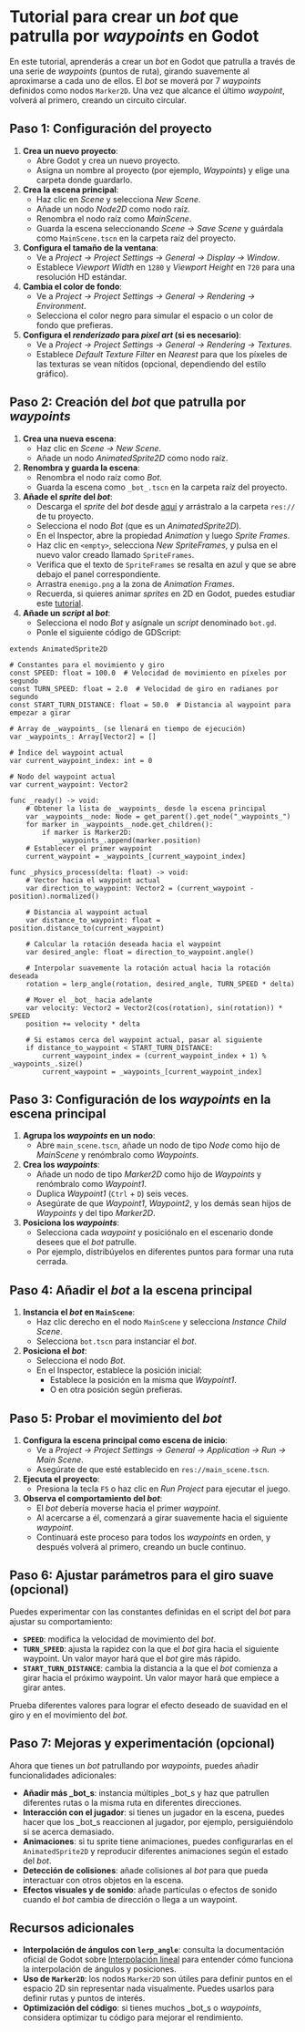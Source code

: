 # Tutorial para crear un _bot_ que patrulla por _waypoints_ en Godot

En este tutorial, aprenderás a crear un _bot_ en Godot que patrulla a través de una serie de _waypoints_ (puntos de ruta), girando suavemente al aproximarse a cada uno de ellos. El _bot_ se moverá por 7 _waypoints_ definidos como nodos `Marker2D`. Una vez que alcance el último _waypoint_, volverá al primero, creando un circuito circular.

## Paso 1: Configuración del proyecto

1. **Crea un nuevo proyecto**:
   - Abre Godot y crea un nuevo proyecto.
   - Asigna un nombre al proyecto (por ejemplo, *Waypoints*) y elige una carpeta donde guardarlo.
2. **Crea la escena principal**:
   - Haz clic en _Scene_ y selecciona _New Scene_.
   - Añade un nodo _Node2D_ como nodo raíz.
   - Renombra el nodo raíz como _MainScene_.
   - Guarda la escena seleccionando _Scene → Save Scene_ y guárdala como `MainScene.tscn` en la carpeta raíz del proyecto.
3. **Configura el tamaño de la ventana**:
   - Ve a _Project → Project Settings → General → Display → Window_.
   - Establece _Viewport Width_ en `1280` y _Viewport Height_ en `720` para una resolución HD estándar.
4. **Cambia el color de fondo**:
   - Ve a _Project → Project Settings → General → Rendering → Environment_.
   - Selecciona el color negro para simular el espacio o un color de fondo que prefieras.
5. **Configura el _renderizado_ para _pixel art_ (si es necesario)**:
   - Ve a _Project → Project Settings → General → Rendering → Textures_.
   - Establece _Default Texture Filter_ en _Nearest_ para que los píxeles de las texturas se vean nítidos (opcional, dependiendo del estilo gráfico).

## Paso 2: Creación del _bot_ que patrulla por _waypoints_

1. **Crea una nueva escena**:
   - Haz clic en _Scene → New Scene_.
   - Añade un nodo _AnimatedSprite2D_ como nodo raíz.
2. **Renombra y guarda la escena**:
   - Renombra el nodo raíz como _Bot_.
   - Guarda la escena como `_bot_.tscn` en la carpeta raíz del proyecto.
3. **Añade el _sprite_ del _bot_**:
   - Descarga el _sprite_ del _bot_ desde [aquí][T01] y arrástralo a la carpeta `res://` de tu proyecto.
   - Selecciona el nodo _Bot_ (que es un _AnimatedSprite2D_).
   - En el Inspector, abre la propiedad _Animation_ y luego _Sprite Frames_.
   - Haz clic en `<empty>`, selecciona _New SpriteFrames_, y pulsa en el nuevo valor creado llamado `SpriteFrames`.
   - Verifica que el texto de `SpriteFrames` se resalta en azul y que se abre debajo el panel correspondiente.
   - Arrastra `enemigo.png` a la zona de _Animation Frames_.
   - Recuerda, si quieres animar _sprites_ en 2D en Godot, puedes estudiar este [tutorial][T02].
4. **Añade un _script_ al _bot_**:
   - Selecciona el nodo _Bot_ y asígnale un _script_ denominado `bot.gd`.
   - Ponle el siguiente código de GDScript:

```gdscript
extends AnimatedSprite2D

# Constantes para el movimiento y giro
const SPEED: float = 100.0  # Velocidad de movimiento en píxeles por segundo
const TURN_SPEED: float = 2.0  # Velocidad de giro en radianes por segundo
const START_TURN_DISTANCE: float = 50.0  # Distancia al waypoint para empezar a girar

# Array de _waypoints_ (se llenará en tiempo de ejecución)
var _waypoints_: Array[Vector2] = []

# Índice del waypoint actual
var current_waypoint_index: int = 0

# Nodo del waypoint actual
var current_waypoint: Vector2

func _ready() -> void:
    # Obtener la lista de _waypoints_ desde la escena principal
    var _waypoints__node: Node = get_parent().get_node("_waypoints_")
    for marker in _waypoints__node.get_children():
        if marker is Marker2D:
            _waypoints_.append(marker.position)
    # Establecer el primer waypoint
    current_waypoint = _waypoints_[current_waypoint_index]

func _physics_process(delta: float) -> void:
    # Vector hacia el waypoint actual
    var direction_to_waypoint: Vector2 = (current_waypoint - position).normalized()

    # Distancia al waypoint actual
    var distance_to_waypoint: float = position.distance_to(current_waypoint)

    # Calcular la rotación deseada hacia el waypoint
    var desired_angle: float = direction_to_waypoint.angle()

    # Interpolar suavemente la rotación actual hacia la rotación deseada
    rotation = lerp_angle(rotation, desired_angle, TURN_SPEED * delta)

    # Mover el _bot_ hacia adelante
    var velocity: Vector2 = Vector2(cos(rotation), sin(rotation)) * SPEED
    position += velocity * delta

    # Si estamos cerca del waypoint actual, pasar al siguiente
    if distance_to_waypoint < START_TURN_DISTANCE:
        current_waypoint_index = (current_waypoint_index + 1) % _waypoints_.size()
        current_waypoint = _waypoints_[current_waypoint_index]
```

## Paso 3: Configuración de los _waypoints_ en la escena principal

1. **Agrupa los _waypoints_ en un nodo**:
   - Abre `main_scene.tscn`, añade un nodo de tipo _Node_ como hijo de _MainScene_ y renómbralo como _Waypoints_.
2. **Crea los _waypoints_**:
   - Añade un nodo de tipo _Marker2D_ como hijo de _Waypoints_ y renómbralo como _Waypoint1_.
   - Duplica _Waypoint1_ (`Ctrl` + `D`) seis veces.
   - Asegúrate de que _Waypoint1_, _Waypoint2_, y los demás sean hijos de _Waypoints_ y del tipo _Marker2D_.
4. **Posiciona los _waypoints_**:
   - Selecciona cada _waypoint_ y posiciónalo en el escenario donde desees que el _bot_ patrulle.
   - Por ejemplo, distribúyelos en diferentes puntos para formar una ruta cerrada.

## Paso 4: Añadir el _bot_ a la escena principal

1. **Instancia el _bot_ en `MainScene`**:
   - Haz clic derecho en el nodo `MainScene` y selecciona _Instance Child Scene_.
   - Selecciona `bot.tscn` para instanciar el _bot_.
2. **Posiciona el _bot_**:
   - Selecciona el nodo _Bot_.
   - En el Inspector, establece la posición inicial:
     - Establece la posición en la misma que _Waypoint1_.
     - O en otra posición según prefieras.

## Paso 5: Probar el movimiento del _bot_

1. **Configura la escena principal como escena de inicio**:
   - Ve a _Project → Project Settings → General → Application → Run → Main Scene_.
   - Asegúrate de que esté establecido en `res://main_scene.tscn`.
2. **Ejecuta el proyecto**:
   - Presiona la tecla `F5` o haz clic en _Run Project_ para ejecutar el juego.
3. **Observa el comportamiento del _bot_**:
   - El _bot_ debería moverse hacia el primer _waypoint_.
   - Al acercarse a él, comenzará a girar suavemente hacia el siguiente _waypoint_.
   - Continuará este proceso para todos los _waypoints_ en orden, y después volverá al primero, creando un bucle continuo.

## Paso 6: Ajustar parámetros para el giro suave (opcional)

Puedes experimentar con las constantes definidas en el script del _bot_ para ajustar su comportamiento:

- **`SPEED`**: modifica la velocidad de movimiento del _bot_.
- **`TURN_SPEED`**: ajusta la rapidez con la que el _bot_ gira hacia el siguiente waypoint. Un valor mayor hará que el _bot_ gire más rápido.
- **`START_TURN_DISTANCE`**: cambia la distancia a la que el _bot_ comienza a girar hacia el próximo waypoint. Un valor mayor hará que empiece a girar antes.

Prueba diferentes valores para lograr el efecto deseado de suavidad en el giro y en el movimiento del _bot_.

## Paso 7: Mejoras y experimentación (opcional)

Ahora que tienes un _bot_ patrullando por _waypoints_, puedes añadir funcionalidades adicionales:

- **Añadir más _bot_s**: instancia múltiples _bot_s y haz que patrullen diferentes rutas o la misma ruta en diferentes direcciones.
- **Interacción con el jugador**: si tienes un jugador en la escena, puedes hacer que los _bot_s reaccionen al jugador, por ejemplo, persiguiéndolo si se acerca demasiado.
- **Animaciones**: si tu sprite tiene animaciones, puedes configurarlas en el `AnimatedSprite2D` y reproducir diferentes animaciones según el estado del _bot_.
- **Detección de colisiones**: añade colisiones al _bot_ para que pueda interactuar con otros objetos en la escena.
- **Efectos visuales y de sonido**: añade partículas o efectos de sonido cuando el _bot_ cambia de dirección o llega a un waypoint.

## Recursos adicionales

- **Interpolación de ángulos con `lerp_angle`**: consulta la documentación oficial de Godot sobre [Interpolación lineal](https://docs.godotengine.org/es/stable/tutorials/math/interpolation.html) para entender cómo funciona la interpolación de ángulos y posiciones.
- **Uso de `Marker2D`**: los nodos `Marker2D` son útiles para definir puntos en el espacio 2D sin representar nada visualmente. Puedes usarlos para definir rutas y puntos de interés.
- **Optimización del código**: si tienes muchos _bot_s o _waypoints_, considera optimizar tu código para mejorar el rendimiento.

[T01]: https://raw.githubusercontent.com/milq/milq.github.io/refs/heads/master/cursos/pria/src/godot/sprites/enemigo.png
[T02]: https://docs.godotengine.org/en/stable/tutorials/2d/2d_sprite_animation.html
